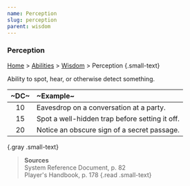 ```yaml
---
name: Perception
slug: perception
parent: wisdom
---
```

### Perception
[Home](dm-operations-center) > [Abilities](abilities) > [Wisdom](wisdom) > Perception {.small-text}

Ability to spot, hear, or otherwise detect something.

| ~DC~ | ~Example~                                      |
| :--: | :--------------------------------------------- |
|  10  | Eavesdrop on a conversation at a party.        |
|  15  | Spot a well-hidden trap before setting it off. |
|  20  | Notice an obscure sign of a secret passage.    |
{.gray .small-text}

> **Sources** <br/>
> System Reference Document, p. 82<br/>
> Player's Handbook, p. 178
{.read .small-text}

